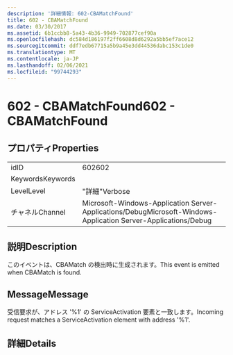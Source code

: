 ```yaml
---
description: '詳細情報: 602-CBAMatchFound'
title: 602 - CBAMatchFound
ms.date: 03/30/2017
ms.assetid: 6b1ccbb8-5a43-4b36-9949-702877cef90a
ms.openlocfilehash: dc584d186197f2ff6608d8d6292a5bb5ef7ace12
ms.sourcegitcommit: ddf7edb67715a5b9a45e3dd44536dabc153c1de0
ms.translationtype: MT
ms.contentlocale: ja-JP
ms.lasthandoff: 02/06/2021
ms.locfileid: "99744293"
---
```

# <a name="602---cbamatchfound"></a><span data-ttu-id="8b098-103">602 - CBAMatchFound</span><span class="sxs-lookup"><span data-stu-id="8b098-103">602 - CBAMatchFound</span></span>

## <a name="properties"></a><span data-ttu-id="8b098-104">プロパティ</span><span class="sxs-lookup"><span data-stu-id="8b098-104">Properties</span></span>  
  
|||  
|-|-|  
|<span data-ttu-id="8b098-105">id</span><span class="sxs-lookup"><span data-stu-id="8b098-105">ID</span></span>|<span data-ttu-id="8b098-106">602</span><span class="sxs-lookup"><span data-stu-id="8b098-106">602</span></span>|  
|<span data-ttu-id="8b098-107">Keywords</span><span class="sxs-lookup"><span data-stu-id="8b098-107">Keywords</span></span>||  
|<span data-ttu-id="8b098-108">Level</span><span class="sxs-lookup"><span data-stu-id="8b098-108">Level</span></span>|<span data-ttu-id="8b098-109">"詳細"</span><span class="sxs-lookup"><span data-stu-id="8b098-109">Verbose</span></span>|  
|<span data-ttu-id="8b098-110">チャネル</span><span class="sxs-lookup"><span data-stu-id="8b098-110">Channel</span></span>|<span data-ttu-id="8b098-111">Microsoft-Windows-Application Server-Applications/Debug</span><span class="sxs-lookup"><span data-stu-id="8b098-111">Microsoft-Windows-Application Server-Applications/Debug</span></span>|  
  
## <a name="description"></a><span data-ttu-id="8b098-112">説明</span><span class="sxs-lookup"><span data-stu-id="8b098-112">Description</span></span>  

 <span data-ttu-id="8b098-113">このイベントは、CBAMatch の検出時に生成されます。</span><span class="sxs-lookup"><span data-stu-id="8b098-113">This event is emitted when CBAMatch is found.</span></span>  
  
## <a name="message"></a><span data-ttu-id="8b098-114">Message</span><span class="sxs-lookup"><span data-stu-id="8b098-114">Message</span></span>  

 <span data-ttu-id="8b098-115">受信要求が、アドレス '%1' の ServiceActivation 要素と一致します。</span><span class="sxs-lookup"><span data-stu-id="8b098-115">Incoming request matches a ServiceActivation element with address '%1'.</span></span>  
  
## <a name="details"></a><span data-ttu-id="8b098-116">詳細</span><span class="sxs-lookup"><span data-stu-id="8b098-116">Details</span></span>
